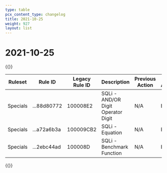 ```yaml
---
type: table
pcx_content_type: changelog
title: 2021-10-25
weight: 927
layout: list
---
```


# 2021-10-25

{{<table-wrap>}}

<table style="width: 100%">
  <thead>
    <tr>
      <th>Ruleset</th>
      <th>Rule ID</th>
      <th>Legacy Rule ID</th>
      <th>Description</th>
      <th>Previous Action</th>
      <th>New Action</th>
    </tr>
  </thead>
  <tbody>
    <tr>
      <td>Specials</td>
      <td>...88d80772</td>
      <td>100008E2</td>
      <td>SQLi - AND/OR Digit Operator Digit</td>
      <td>N/A</td>
      <td>Block</td>
    </tr>
    <tr>
      <td>Specials</td>
      <td>...a72a6b3a</td>
      <td>100009CB2</td>
      <td>SQLi - Equation</td>
      <td>N/A</td>
      <td>Block</td>
    </tr>
    <tr>
      <td>Specials</td>
      <td>...2ebc44ad</td>
      <td>100008D</td>
      <td>SQLi - Benchmark Function</td>
      <td>N/A</td>
      <td>Block</td>
    </tr>
  </tbody>
</table>
{{</table-wrap>}}
